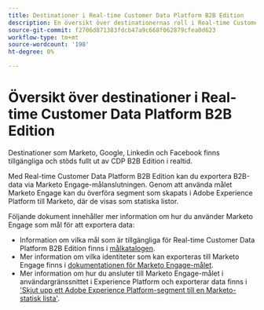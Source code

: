 ```yaml
---
title: Destinationer i Real-time Customer Data Platform B2B Edition
description: En översikt över destinationernas roll i Real-time Customer Data Platform B2B Edition.
source-git-commit: f2706d871383fdcb47a9c668f062879cfea0d623
workflow-type: tm+mt
source-wordcount: '198'
ht-degree: 0%

---
```


# Översikt över destinationer i Real-time Customer Data Platform B2B Edition

Destinationer som Marketo, Google, Linkedin och Facebook finns tillgängliga och stöds fullt ut av CDP B2B Edition i realtid.

Med Real-time Customer Data Platform B2B Edition kan du exportera B2B-data via Marketo Engage-målanslutningen. Genom att använda målet Marketo Engage kan du överföra segment som skapats i Adobe Experience Platform till Marketo, där de visas som statiska listor.

Följande dokument innehåller mer information om hur du använder Marketo Engage som mål för att exportera data:

- Information om vilka mål som är tillgängliga för Real-time Customer Data Platform B2B Edition finns i [målkatalogen](../../destinations/catalog/overview.md).
- Mer information om vilka identiteter som kan exporteras till Marketo Engage finns i [dokumentationen för Marketo Engage-målet](../../destinations/catalog/adobe/marketo-engage.md).
- Mer information om hur du ansluter till Marketo Engage-målet i användargränssnittet i Experience Platform och exporterar data finns i [&#39;Skjut upp ett Adobe Experience Platform-segment till en Marketo-statisk lista&#39;](https://experienceleague.adobe.com/docs/marketo/using/product-docs/core-marketo-concepts/smart-lists-and-static-lists/static-lists/push-an-adobe-experience-platform-segment-to-a-marketo-static-list.html?lang=en).
